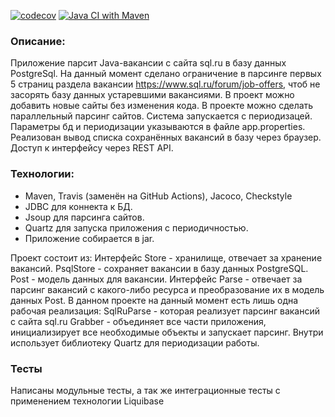 [![codecov](https://codecov.io/gh/Temzor/job4j_grabber/branch/master/graph/badge.svg?token=jhCpwXsgLh)](https://codecov.io/gh/Temzor/job4j_grabber)
[![Java CI with Maven](https://github.com/Temzor/job4j_grabber/actions/workflows/maven.yml/badge.svg)](https://github.com/Temzor/job4j_grabber/actions/workflows/maven.yml)

### Описание:
Приложение парсит Java-вакансии с сайта sql.ru в базу данных PostgreSql.
На данный момент сделано ограничение в парсинге первых 5 страниц раздела вакансии https://www.sql.ru/forum/job-offers, чтоб не засорять базу данных устаревшими вакансиями.
В проект можно добавить новые сайты без изменения кода.
В проекте можно сделать параллельный парсинг сайтов.
Система запускается с периодизацей. Параметры бд и периодизации указываются в файле app.properties.
Реализован вывод списка сохранённых вакансий в базу через браузер.
Доступ к интерфейсу через REST API.

### Технологии:
* Maven, Travis (заменён на GitHub Actions), Jacoco, Checkstyle
* JDBC для коннекта к БД.
* Jsoup для парсинга сайтов.
* Quartz для запуска приложения с периодичностью.
* Приложение собирается в jar.
 
Проект состоит из:
Интерфейс Store - хранилище, отвечает за хранение вакансий. 
PsqlStore -  сохраняет вакансии в базу данных PostgreSQL. 
Post - модель данных для вакансии.
Интерфейс Parse - отвечает за парсинг вакансий с какого-либо ресурса и преобразование их в модель данных Post. 
В данном проекте на данный момент есть лишь одна рабочая реализация: SqlRuParse - которая реализует парсинг вакансий с сайта sql.ru
Grabber  - объединяет все части приложения, инициализирует все необходимые объекты и запускает парсинг. 
Внутри использует библиотеку Quartz для периодизации работы.

### Тесты
Написаны модульные тесты, а так же интеграционные тесты с применением технологии Liquibase
